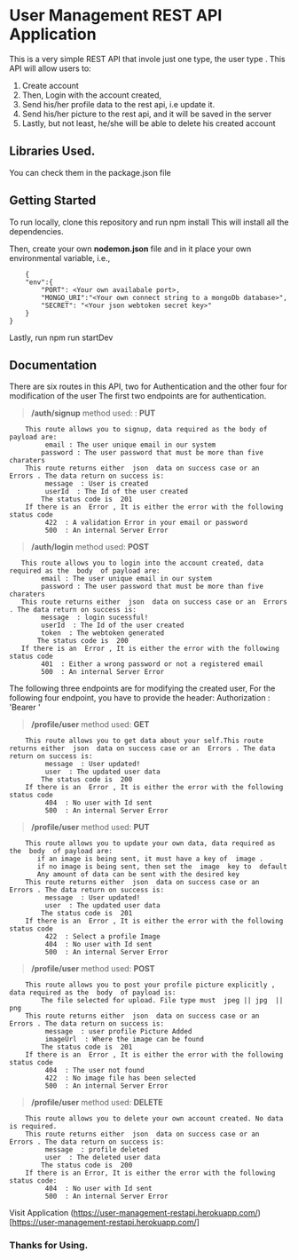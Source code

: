 # User Management REST API Application
This is a very simple  REST API  that invole just one type, the  user type .
This API will allow users to:
1. Create account
2. Then, Login with the account created,
3. Send his/her profile data to the rest api, i.e update it.
4. Send his/her picture to the rest api, and it will be saved in the server
5. Lastly, but not least, he/she will be able to delete his created account

## Libraries Used.
You can check them in the package.json file

## Getting Started
To run locally, clone this repository and run  npm install 
This will install all the dependencies.

Then, create your own **nodemon.json**  file and in it place your own environmental 
variable, i.e.,
```
    {
    "env":{
        "PORT": <Your own availabale port>,
        "MONGO_URI":"<Your own connect string to a mongoDb database>",
        "SECRET": "<Your json webtoken secret key>"
    }
}
```
Lastly, run  npm run startDev 

## Documentation
There are six routes in this API, two for Authentication  and the other four for modification of the user
The first two endpoints are for authentication.
>  **/auth/signup** 
    method used:
        :  **PUT** 
```    
    This route allows you to signup, data required as the body of payload are:
         email : The user unique email in our system
        password : The user password that must be more than five charaters
    This route returns either  json  data on success case or an  Errors . The data return on success is:
         message  : User is created
         userId  : The Id of the user created
        The status code is  201 
    If there is an  Error , It is either the error with the following status code
         422  : A validation Error in your email or password
         500  : An internal Server Error

```
> **/auth/login**
     method  used:
         **POST** 
 ```
    This route allows you to login into the account created, data required as the  body  of payload are:
         email : The user unique email in our system
         password : The user password that must be more than five charaters
    This route returns either  json  data on success case or an  Errors . The data return on success is:
         message  : login sucessful!
         userId  : The Id of the user created
         token  : The webtoken generated 
        The status code is  200 
    If there is an  Error , It is either the error with the following status code
         401  : Either a wrong password or not a registered email
         500  : An internal Server Error
```
The following three endpoints are for modifying the created user,
For the following four endpoint, you have to provide the header:
 Authorization : 'Bearer <token sent to you during login>'

>  **/profile/user** 
     method  used:
         **GET** 
```
    This route allows you to get data about your self.This route returns either  json  data on success case or an  Errors . The data return on success is:
         message  : User updated!
         user  : The updated user data
        The status code is  200 
    If there is an  Error , It is either the error with the following status code
         404  : No user with Id sent
         500  : An internal Server Error
```

>  **/profile/user** 
     method  used:
         **PUT** 
```
    This route allows you to update your own data, data required as the  body  of payload are:
       if an image is being sent, it must have a key of  image .
       if no image is being sent, then set the  image  key to  default 
       Any amount of data can be sent with the desired key
    This route returns either  json  data on success case or an  Errors . The data return on success is:
         message  : User updated!
         user  : The updated user data
        The status code is  201 
    If there is an  Error , It is either the error with the following status code
         422  : Select a profile Image
         404  : No user with Id sent
         500  : An internal Server Error
```
>  **/profile/user** 
     method  used:
         **POST** 
```
    This route allows you to post your profile picture explicitly , data required as the  body  of payload is:
        The file selected for upload. File type must  jpeg || jpg  ||  png  
    This route returns either  json  data on success case or an  Errors . The data return on success is:
         message  : user profile Picture Added
         imageUrl  : Where the image can be found
        The status code is  201 
    If there is an  Error , It is either the error with the following status code
         404  : The user not found
         422  : No image file has been selected
         500  : An internal Server Error
```

> **/profile/user** 
     method  used:
        **DELETE** 
```
    This route allows you to delete your own account created. No data is required.
    This route returns either  json  data on success case or an  Errors . The data return on success is:
         message  : profile deleted
         user  : The deleted user data
        The status code is  200 
    If there is an Error, It is either the error with the following status code:
         404  : No user with Id sent
         500  : An internal Server Error
```
Visit Application (https://user-management-restapi.herokuapp.com/)[https://user-management-restapi.herokuapp.com/]

### Thanks for Using.

